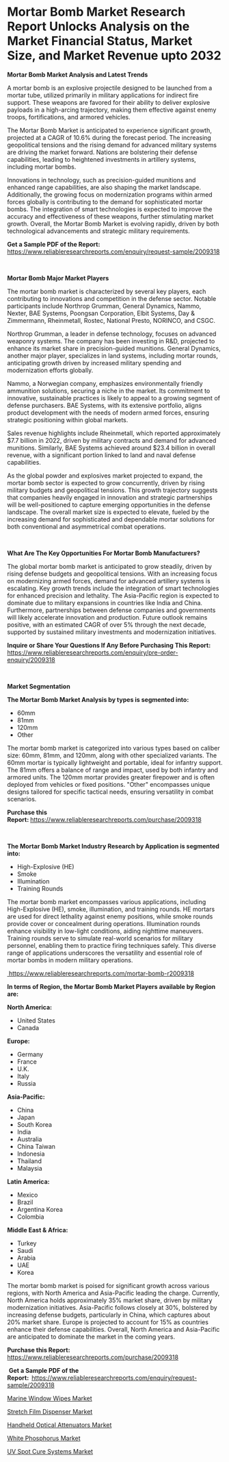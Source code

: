 <p><h1>Mortar Bomb Market Research Report Unlocks Analysis on the Market Financial Status, Market Size, and Market Revenue upto 2032</h1></p><p><strong>Mortar Bomb Market Analysis and Latest Trends</strong></p>
<p><p>A mortar bomb is an explosive projectile designed to be launched from a mortar tube, utilized primarily in military applications for indirect fire support. These weapons are favored for their ability to deliver explosive payloads in a high-arcing trajectory, making them effective against enemy troops, fortifications, and armored vehicles.</p><p>The Mortar Bomb Market is anticipated to experience significant growth, projected at a CAGR of 10.6% during the forecast period. The increasing geopolitical tensions and the rising demand for advanced military systems are driving the market forward. Nations are bolstering their defense capabilities, leading to heightened investments in artillery systems, including mortar bombs. </p><p>Innovations in technology, such as precision-guided munitions and enhanced range capabilities, are also shaping the market landscape. Additionally, the growing focus on modernization programs within armed forces globally is contributing to the demand for sophisticated mortar bombs. The integration of smart technologies is expected to improve the accuracy and effectiveness of these weapons, further stimulating market growth. Overall, the Mortar Bomb Market is evolving rapidly, driven by both technological advancements and strategic military requirements.</p></p>
<p><strong>Get a Sample PDF of the Report:&nbsp;</strong> <a href="https://www.reliableresearchreports.com/enquiry/request-sample/2009318?utm_campaign=2105&utm_medium=2&utm_source=Github&utm_content=ia&utm_term=30012025&utm_id=mortar-bomb">https://www.reliableresearchreports.com/enquiry/request-sample/2009318</a></p>
<p>&nbsp;</p>
<p><strong>Mortar Bomb Major Market Players</strong></p>
<p><p>The mortar bomb market is characterized by several key players, each contributing to innovations and competition in the defense sector. Notable participants include Northrop Grumman, General Dynamics, Nammo, Nexter, BAE Systems, Poongsan Corporation, Elbit Systems, Day & Zimmermann, Rheinmetall, Rostec, National Presto, NORINCO, and CSGC. </p><p>Northrop Grumman, a leader in defense technology, focuses on advanced weaponry systems. The company has been investing in R&D, projected to enhance its market share in precision-guided munitions. General Dynamics, another major player, specializes in land systems, including mortar rounds, anticipating growth driven by increased military spending and modernization efforts globally.</p><p>Nammo, a Norwegian company, emphasizes environmentally friendly ammunition solutions, securing a niche in the market. Its commitment to innovative, sustainable practices is likely to appeal to a growing segment of defense purchasers. BAE Systems, with its extensive portfolio, aligns product development with the needs of modern armed forces, ensuring strategic positioning within global markets.</p><p>Sales revenue highlights include Rheinmetall, which reported approximately $7.7 billion in 2022, driven by military contracts and demand for advanced munitions. Similarly, BAE Systems achieved around $23.4 billion in overall revenue, with a significant portion linked to land and naval defense capabilities.</p><p>As the global powder and explosives market projected to expand, the mortar bomb sector is expected to grow concurrently, driven by rising military budgets and geopolitical tensions. This growth trajectory suggests that companies heavily engaged in innovation and strategic partnerships will be well-positioned to capture emerging opportunities in the defense landscape. The overall market size is expected to elevate, fueled by the increasing demand for sophisticated and dependable mortar solutions for both conventional and asymmetrical combat operations.</p></p>
<p>&nbsp;</p>
<p><strong>What Are The Key Opportunities For Mortar Bomb Manufacturers?</strong></p>
<p><p>The global mortar bomb market is anticipated to grow steadily, driven by rising defense budgets and geopolitical tensions. With an increasing focus on modernizing armed forces, demand for advanced artillery systems is escalating. Key growth trends include the integration of smart technologies for enhanced precision and lethality. The Asia-Pacific region is expected to dominate due to military expansions in countries like India and China. Furthermore, partnerships between defense companies and governments will likely accelerate innovation and production. Future outlook remains positive, with an estimated CAGR of over 5% through the next decade, supported by sustained military investments and modernization initiatives.</p></p>
<p><strong>Inquire or Share Your Questions If Any Before Purchasing This Report:</strong> <a href="https://www.reliableresearchreports.com/enquiry/pre-order-enquiry/2009318?utm_campaign=2105&utm_medium=2&utm_source=Github&utm_content=ia&utm_term=30012025&utm_id=mortar-bomb">https://www.reliableresearchreports.com/enquiry/pre-order-enquiry/2009318</a></p>
<p>&nbsp;</p>
<p><strong>Market Segmentation</strong></p>
<p><strong>The Mortar Bomb Market Analysis by types is segmented into:</strong></p>
<p><ul><li>60mm</li><li>81mm</li><li>120mm</li><li>Other</li></ul></p>
<p><p>The mortar bomb market is categorized into various types based on caliber size: 60mm, 81mm, and 120mm, along with other specialized variants. The 60mm mortar is typically lightweight and portable, ideal for infantry support. The 81mm offers a balance of range and impact, used by both infantry and armored units. The 120mm mortar provides greater firepower and is often deployed from vehicles or fixed positions. "Other" encompasses unique designs tailored for specific tactical needs, ensuring versatility in combat scenarios.</p></p>
<p><strong>Purchase this Report:&nbsp;</strong><a href="https://www.reliableresearchreports.com/purchase/2009318?utm_campaign=2105&utm_medium=2&utm_source=Github&utm_content=ia&utm_term=30012025&utm_id=mortar-bomb">https://www.reliableresearchreports.com/purchase/2009318</a></p>
<p>&nbsp;</p>
<p><strong>The Mortar Bomb Market Industry Research by Application is segmented into:</strong></p>
<p><ul><li>High-Explosive (HE)</li><li>Smoke</li><li>Illumination</li><li>Training Rounds</li></ul></p>
<p><p>The mortar bomb market encompasses various applications, including High-Explosive (HE), smoke, illumination, and training rounds. HE mortars are used for direct lethality against enemy positions, while smoke rounds provide cover or concealment during operations. Illumination rounds enhance visibility in low-light conditions, aiding nighttime maneuvers. Training rounds serve to simulate real-world scenarios for military personnel, enabling them to practice firing techniques safely. This diverse range of applications underscores the versatility and essential role of mortar bombs in modern military operations.</p></p>
<p><a href="https://www.reliableresearchreports.com/mortar-bomb-r2009318?utm_campaign=2105&utm_medium=2&utm_source=Github&utm_content=ia&utm_term=30012025&utm_id=mortar-bomb">&nbsp;https://www.reliableresearchreports.com/mortar-bomb-r2009318</a></p>
<p><strong>In terms of Region, the Mortar Bomb Market Players available by Region are:</strong></p>
<p>
    <p> <strong> North America: </strong>
        <ul>
            <li>United States</li>
            <li>Canada</li>
        </ul>
        </p> 
    <p> <strong> Europe: </strong>
        <ul>
            <li>Germany</li>
            <li>France</li>
            <li>U.K.</li>
            <li>Italy</li>
            <li>Russia</li>
        </ul>
        </p> 
    <p> <strong> Asia-Pacific: </strong>
        <ul>
            <li>China</li>
            <li>Japan</li>
            <li>South Korea</li>
            <li>India</li>
            <li>Australia</li>
            <li>China Taiwan</li>
            <li>Indonesia</li>
            <li>Thailand</li>
            <li>Malaysia</li>
        </ul>
        </p> 
    <p> <strong> Latin America: </strong>
        <ul>
            <li>Mexico</li>
            <li>Brazil</li>
            <li>Argentina Korea</li>
            <li>Colombia</li>
        </ul>
        </p> 
    <p> <strong> Middle East & Africa: </strong>
        <ul>
            <li>Turkey</li>
            <li>Saudi</li>
            <li>Arabia</li>
            <li>UAE</li>
            <li>Korea</li>
        </ul>
    </p>
    </p>
<p><p>The mortar bomb market is poised for significant growth across various regions, with North America and Asia-Pacific leading the charge. Currently, North America holds approximately 35% market share, driven by military modernization initiatives. Asia-Pacific follows closely at 30%, bolstered by increasing defense budgets, particularly in China, which captures about 20% market share. Europe is projected to account for 15% as countries enhance their defense capabilities. Overall, North America and Asia-Pacific are anticipated to dominate the market in the coming years.</p></p>
<p><strong>Purchase this Report: </strong><a href="https://www.reliableresearchreports.com/purchase/2009318?utm_campaign=2105&utm_medium=2&utm_source=Github&utm_content=ia&utm_term=30012025&utm_id=mortar-bomb">https://www.reliableresearchreports.com/purchase/2009318</a></p>
<p>&nbsp;<strong>Get a Sample PDF of the Report:&nbsp;&nbsp;</strong><a href="https://www.reliableresearchreports.com/enquiry/request-sample/2009318?utm_campaign=2105&utm_medium=2&utm_source=Github&utm_content=ia&utm_term=30012025&utm_id=mortar-bomb">https://www.reliableresearchreports.com/enquiry/request-sample/2009318</a></p>
<p><strong></strong></p>
<p><p><a href="https://www.linkedin.com/pulse/examining-marine-window-wipes-market-globally-latest-trends-yjwkc?utm_campaign=2105&utm_medium=2&utm_source=Github&utm_content=ia&utm_term=30012025&utm_id=mortar-bomb">Marine Window Wipes Market</a></p><p><a href="https://www.linkedin.com/pulse/revenue-forecast-stretch-film-dispenser-market-projected-lo8ae?utm_campaign=2105&utm_medium=2&utm_source=Github&utm_content=ia&utm_term=30012025&utm_id=mortar-bomb">Stretch Film Dispenser Market</a></p><p><a href="https://www.linkedin.com/pulse/handheld-optical-attenuators-market-size-expected-grow-109-vplve?utm_campaign=2105&utm_medium=2&utm_source=Github&utm_content=ia&utm_term=30012025&utm_id=mortar-bomb">Handheld Optical Attenuators Market</a></p><p><a href="https://www.linkedin.com/pulse/global-white-phosphorus-market-sector2025-2032-metrics-strategic-pcvjc?utm_campaign=2105&utm_medium=2&utm_source=Github&utm_content=ia&utm_term=30012025&utm_id=mortar-bomb">White Phosphorus Market</a></p><p><a href="https://www.linkedin.com/pulse/understanding-supply-demand-dynamics-insights-from-uv-ezyse?utm_campaign=2105&utm_medium=2&utm_source=Github&utm_content=ia&utm_term=30012025&utm_id=mortar-bomb">UV Spot Cure Systems Market</a></p></p>
